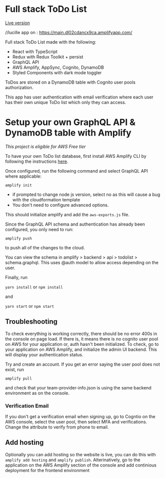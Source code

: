 # Full stack ToDo List

[Live version](https://main.dryxabv9qc6ey.amplifyapp.com)

//lucille app on : https://main.dl02cdancx9ca.amplifyapp.com/

Full stack ToDo List made with the following:

- React with TypeScript
- Redux with Redux Toolkit + persist
- GraphQL API
- AWS Amplify, AppSync, Cognito, DynamoDB
- Styled Components with dark mode toggler

ToDos are stored on a DynamoDB table with Cognito user pools authorization.

This app has user authentication with email verification where each user has their own unique ToDo list which only they can access.

# Setup your own GraphQL API & DynamoDB table with Amplify

_This project is eligible for AWS Free tier_

To have your own ToDo list database, first install AWS Amplify CLI by following the instructions [here](https://docs.amplify.aws/cli/start/install).

Once configured, run the following command and select GraphQL API where applicable:

`amplify init`

- if prompted to change node js version, select no as this will cause a bug with the cloudformation template
- You don't need to configure advanced options.

This should initialize amplify and add the `aws-exports.js` file.

Since the GraphQL API schema and authentication has already been configured, you only need to run:

`amplify push`

to push all of the changes to the cloud.

You can view the schema in amplify > backend > api > todolist > schema.graphql. This uses @auth model to allow access depending on the user.

Finally, run

`yarn install` or `npm install`

and

`yarn start` or `npm start`

## Troubleshooting

To check everything is working correctly, there should be no error 400s in the console on page load. If there is, it means there is no cognito user pool on AWS for your application or, auth hasn't been initialized. To check, go to your application on AWS Amplify, and initialize the admin UI backend. This will display your authentication status.

Try and create an account. If you get an error saying the user pool does not exist, run

`amplify pull`

and check that your team-provider-info.json is using the same backend environment as on the console.

### Verification Email

If you don't get a verification email when signing up, go to Cogntio on the AWS console, select the user pool, then select MFA and verifications. Change the attribute to verify from phone to email.

## Add hosting

Optionally you can add hosting so the website is live, you can do this with `amplify add hosting` and `amplify publish`. Alterinatively, go to the application on the AWS Amplify section of the console and add continious deployment for the frontend environment
